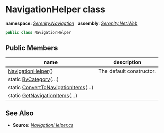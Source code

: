 # NavigationHelper class
**namespace:** *[Serenity.Navigation](../README.md#serenity.navigation-namespace)*   **assembly**: *[Serenity.Net.Web](../README.md)*

```csharp
public class NavigationHelper
```

## Public Members

| name | description |
| --- | --- |
| [NavigationHelper](NavigationHelper/NavigationHelper.md)() | The default constructor. |
| static [ByCategory](NavigationHelper/ByCategory.md)(…) |  |
| static [ConvertToNavigationItems](NavigationHelper/ConvertToNavigationItems.md)(…) |  |
| static [GetNavigationItems](NavigationHelper/GetNavigationItems.md)(…) |  |

## See Also

* **Source:** *[NavigationHelper.cs](https://github.com/serenity-is/Serenity/blob/master/src/Serenity.Net.Web/Navigation/NavigationHelper.cs)*